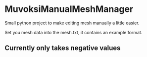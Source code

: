 # MuvoksiManualMeshManager
Small python project to make editing mesh manually a little easier.

Set you mesh data into the mesh.txt, it contains an example format. 

## Currently only takes negative values ##
